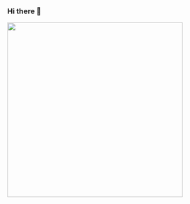### Hi there 👋

<img src="https://media.giphy.com/media/9PrqNHPAdWyJVOXntF/giphy.gif" width="400" />
<!--
**Joemusic/Joemusic** is a ✨ _special_ ✨ repository because its `README.md` (this file) appears on your GitHub profile.



Here are some ideas to get you started:

- 🔭 I’m currently working on ...
- 🌱 I’m currently learning ...
- 👯 I’m looking to collaborate on ...
- 🤔 I’m looking for help with ...
- 💬 Ask me about ...
- 📫 How to reach me: ...
- 😄 Pronouns: ...
- ⚡ Fun fact: ...
-->
